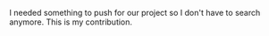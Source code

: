 I needed something to push for our project so I don't have to search
anymore. This is my contribution.

